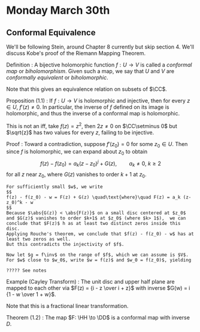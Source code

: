 # Monday March 30th

## Conformal Equivalence

We'll be following Stein, around Chapter 8 currently but skip section 4.
We'll discuss Kobe's proof of the Riemann Mapping Theorem.

Definition
: A bijective holomorphic function $f: U \to V$ is called a *conformal map* or *biholomorphism*.
  Given such a map, we say that $U$ and $V$ are *conformally equivalent* or *biholomorphic*.

Note that this gives an equivalence relation on subsets of $\CC$.

Proposition (1.1)
: If $f: U \to V$ is holomorphic and injective, then for every $z\in U$, $f'(z) \neq 0$.
  In particular, the inverse of $f$ defined on its image is holomorphic, and thus the inverse of a conformal map is holomorphic.

This is not an iff, take $f(z) = z^2$, then $2z\neq 0$ on $\CC\setminus 0$ but $\sqrt{z}$ has two values for every $z$, failing to be injective.

Proof
:   Toward a contradiction, suppose $f'(z_0) = 0$ for some $z_0 \in U$.
    Then since $f$ is holomorphic, we can expand about $z_0$ to obtain
    $$
    f(z) - f(z_0) = a_k(z-z_0)^j + G(z), \quad\quad a_k \neq 0,~k\geq 2
    $$
    for all $z$ near $z_0$, where $G(z)$ vanishes to order $k+1$ at $z_0$.

    For sufficiently small $w$, we write
    $$
    f(z) - f(z_0) - w = F(z) + G(z) \quad\text{where}\quad F(z) = a_k (z-z_0)^k - w
    $$
    Because $\abs{G(z)} < \abs{F(z)}$ on a small disc centered at $z_0$ and $G(z)$ vanishes to order $k+1$ at $z_0$ (where $k> 1$),  we can conclude that $F(z)$ h as at least two distinct zeros inside this disc.
    Applying Rouche's theorem, we conclude that $f(z) - f(z_0) - w$ has at least two zeros as well.
    But this contradicts the injectivity of $f$.

    Now let $g = f\inv$ on the range of $f$, which we can assume is $V$.
    For $w$ close to $w_0$, write $w = f(z)$ and $w_0 = f(z_0)$, yielding

    ????? See notes

Example (Cayley Transform)
: The unit disc and upper half plane are mapped to each other via $F(z) = {i - z \over i + z}$ with inverse $G(w) = i {1 - w \over 1 + w}$.

Note that this is a fractional linear transformation.

Theorem (1.2)
: The map $F: \HH \to \DD$ is a conformal map with inverse $D$.
